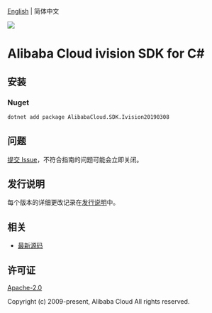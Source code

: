 [English](README.md) | 简体中文

![](https://aliyunsdk-pages.alicdn.com/icons/AlibabaCloud.svg)

# Alibaba Cloud ivision SDK for C#

## 安装

### Nuget

```bash
dotnet add package AlibabaCloud.SDK.Ivision20190308
```

## 问题

[提交 Issue](https://github.com/aliyun/alibabacloud-csharp-sdk/issues/new)，不符合指南的问题可能会立即关闭。

## 发行说明

每个版本的详细更改记录在[发行说明](./ChangeLog.md)中。

## 相关

* [最新源码](https://github.com/aliyun/alibabacloud-csharp-sdk/)

## 许可证

[Apache-2.0](http://www.apache.org/licenses/LICENSE-2.0)

Copyright (c) 2009-present, Alibaba Cloud All rights reserved.
